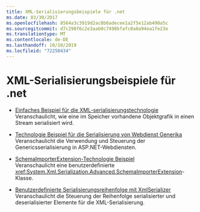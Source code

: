 ```yaml
---
title: XML-Serialisierungsbeispiele für .net
ms.date: 03/30/2017
ms.openlocfilehash: 8564a3c3919d2ac8b6adecee1a2f5e12ab490a5c
ms.sourcegitcommit: d7c298f6c2e3aab0c7498bfafc0a0a94ea1fe23e
ms.translationtype: MT
ms.contentlocale: de-DE
ms.lasthandoff: 10/10/2019
ms.locfileid: "72250434"
---
```

# <a name="xml-serialization-samples-for-net"></a>XML-Serialisierungsbeispiele für .net

* [Einfaches Beispiel für die XML-serialisierungstechnologie](../../../docs/standard/serialization/basic-serialization-technology-sample.md)  
 Veranschaulicht, wie eine im Speicher vorhandene Objektgrafik in einen Stream serialisiert wird.  
  
* [Technologie Beispiel für die Serialisierung von Webdienst Generika](../../../docs/standard/serialization/web-services-generics-serialization-technology-sample.md)  
 Veranschaulicht die Verwendung und Steuerung der Genericsserialisierung in ASP.NET-Webdiensten. 

* [SchemaImporterExtension-Technologie Beispiel](../../../docs/standard/serialization/schemaimporterextension-technology-sample.md)  
 Veranschaulicht eine benutzerdefinierte <xref:System.Xml.Serialization.Advanced.SchemaImporterExtension>-Klasse.  
  
* [Benutzerdefinierte Serialisierungsreihenfolge mit XmlSerializer](../../../docs/standard/serialization/custom-serialization-order-with-xmlserializer.md)  
 Veranschaulicht die Steuerung der Reihenfolge serialisierter und deserialisierter Elemente für die XML-Serialisierung.  
